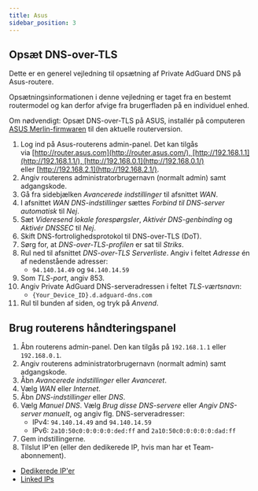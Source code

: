 ```yaml
---
title: Asus
sidebar_position: 3
---
```


## Opsæt DNS-over-TLS

Dette er en generel vejledning til opsætning af Private AdGuard DNS på Asus-routere.

Opsætningsinformationen i denne vejledning er taget fra en bestemt routermodel og kan derfor afvige fra brugerfladen på en individuel enhed.

Om nødvendigt: Opsæt DNS-over-TLS på ASUS, installér på computeren [ASUS Merlin-firmwaren](https://www.asuswrt-merlin.net/download) til den aktuelle routerversion.

1. Log ind på Asus-routerens admin-panel. Det kan tilgås via [http://router.asus.com](http://router.asus.com/), [http://192.168.1.1](http://192.168.1.1/), [http://192.168.0.1](http://192.168.0.1/) eller [http://192.168.2.1](http://192.168.2.1/).
2. Angiv routerens administratorbrugernavn (normalt admin) samt adgangskode.
3. Gå fra sidebjælken _Avancerede indstillinger_ til afsnittet _WAN_.
4. I afsnittet _WAN DNS-indstillinger_ sættes _Forbind til DNS-server automatisk_ til _Nej_.
5. Sæt _Videresend lokale forespørgsler_, _Aktivér DNS-genbinding_ og _Aktivér DNSSEC_ til _Nej_.
6. Skift DNS-fortrolighedsprotokol til DNS-over-TLS (DoT).
7. Sørg for, at _DNS-over-TLS-profilen_ er sat til _Striks_.
8. Rul ned til afsnittet _DNS-over-TLS Serverliste_. Angiv i feltet _Adresse_ én af nedenstående adresser:
   - `94.140.14.49` og `94.140.14.59`
9. Som _TLS-port_, angiv 853.
10. Angiv Private AdGuard DNS-serveradressen i feltet _TLS-værtsnavn_:
    - `{Your_Device_ID}.d.adguard-dns.com`
11. Rul til bunden af siden, og tryk på _Anvend_.

## Brug routerens håndteringspanel

1. Åbn routerens admin-panel. Den kan tilgås på `192.168.1.1` eller `192.168.0.1`.
2. Angiv routerens administratorbrugernavn (normalt admin) samt adgangskode.
3. Åbn _Avancerede indstillinger_ eller _Avanceret_.
4. Vælg _WAN_ eller _Internet_.
5. Åbn _DNS-indstillinger_ eller _DNS_.
6. Vælg _Manuel DNS_. Vælg _Brug disse DNS-servere_ eller _Angiv DNS-server manuelt_, og angiv flg. DNS-serveradresser:
   - IPv4: `94.140.14.49` and `94.140.14.59`
   - IPv6: `2a10:50c0:0:0:0:0:ded:ff` and `2a10:50c0:0:0:0:0:dad:ff`
7. Gem indstillingerne.
8. Tilslut IP'en (eller den dedikerede IP, hvis man har et Team-abonnement).

- [Dedikerede IP'er](/private-dns/connect-devices/other-options/dedicated-ip.md)
- [Linked IPs](/private-dns/connect-devices/other-options/linked-ip.md)
